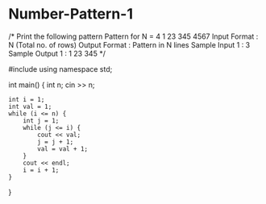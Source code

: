 # Number-Pattern-1

/* Print the following pattern
Pattern for N = 4
1
23
345
4567
Input Format :
N (Total no. of rows)
Output Format :
Pattern in N lines
Sample Input 1 :
3
Sample Output 1 :
1
23
345 */



#include <iostream>
using namespace std;

int main() {
	int n;
	cin >> n;

	int i = 1;
	int val = 1;
	while (i <= n) {
		int j = 1;
		while (j <= i) {
			cout << val;
			j = j + 1;
			val = val + 1;
		}
		cout << endl;
		i = i + 1;
	}
}


